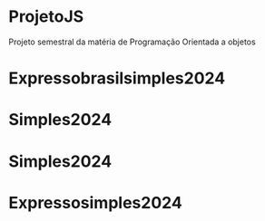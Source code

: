 # ProjetoJS
Projeto semestral da matéria de Programação Orientada a objetos
# Expressobrasilsimples2024
# Simples2024
# Simples2024
# Expressosimples2024
